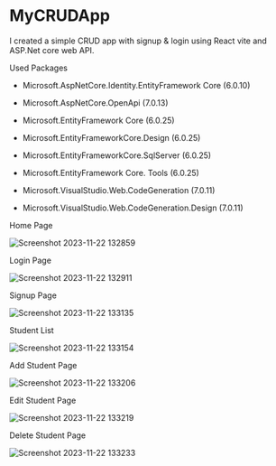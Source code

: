 # MyCRUDApp
I created a simple CRUD app with signup & login using React vite and ASP.Net core web API.

Used Packages
  * Microsoft.AspNetCore.Identity.EntityFramework Core (6.0.10)

  * Microsoft.AspNetCore.OpenApi (7.0.13)

  * Microsoft.EntityFramework Core (6.0.25)

  * Microsoft.EntityFrameworkCore.Design (6.0.25)

  * Microsoft.EntityFrameworkCore.SqlServer (6.0.25)

  * Microsoft.EntityFramework Core. Tools (6.0.25)

  * Microsoft.VisualStudio.Web.CodeGeneration (7.0.11)

  * Microsoft.VisualStudio.Web.CodeGeneration.Design (7.0.11)

Home Page

![Screenshot 2023-11-22 132859](https://github.com/PathumLD/MyCRUDApp/assets/89245419/c2d93843-329f-4bc9-b849-f4ed94a2354b)

Login Page

![Screenshot 2023-11-22 132911](https://github.com/PathumLD/MyCRUDApp/assets/89245419/ec430da2-fd32-42c4-8348-4810869d2330)

Signup Page

![Screenshot 2023-11-22 133135](https://github.com/PathumLD/MyCRUDApp/assets/89245419/60902260-0c85-4ca0-ac80-b0042c12efd9)

Student List

![Screenshot 2023-11-22 133154](https://github.com/PathumLD/MyCRUDApp/assets/89245419/e52dfa3f-e28d-405f-a1cc-828dfc2ae78e)

Add Student Page

![Screenshot 2023-11-22 133206](https://github.com/PathumLD/MyCRUDApp/assets/89245419/ac1eb188-c815-4f55-be7f-5cff34ff8767)

Edit Student Page

![Screenshot 2023-11-22 133219](https://github.com/PathumLD/MyCRUDApp/assets/89245419/53f52996-229e-4187-9c9f-102fe13ecca3)

Delete Student Page

![Screenshot 2023-11-22 133233](https://github.com/PathumLD/MyCRUDApp/assets/89245419/816ba553-048e-4f0c-8410-ee51731e6e10)
